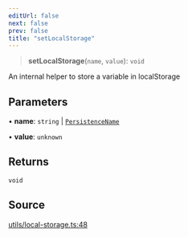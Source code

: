 ```yaml
---
editUrl: false
next: false
prev: false
title: "setLocalStorage"
---
```


> **setLocalStorage**(`name`, `value`): `void`

An internal helper to store a variable in localStorage

## Parameters

• **name**: `string` \| [`PersistenceName`](../type-aliases/PersistenceName.md)

• **value**: `unknown`

## Returns

`void`

## Source

[utils/local-storage.ts:48](https://github.com/nodenogg-in/alpha-p2p/blob/bd4a66e/packages/statekit/src/utils/local-storage.ts#L48)
